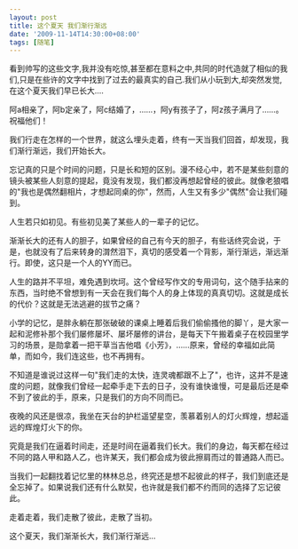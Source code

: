 ```yaml
---
layout: post
title: 这个夏天 我们渐行渐远
date: '2009-11-14T14:30:00+08:00'
tags: [随笔]
---
```


看到帅写的这些文字,我并没有吃惊,甚至都在意料之中,共同的时代造就了相似的我们,只是在些许的文字中找到了过去的最真实的自己.我们从小玩到大,却突然发觉,在这个夏天我们早已长大....

阿a相亲了，阿b定亲了，阿c结婚了，……，阿y有孩子了，阿z孩子满月了……。祝福他们！

我们行走在怎样的一个世界，就这么埋头走着，终有一天当我们回首，却发现，我们渐行渐远，我们开始长大。

忘记真的只是个时间的问题，只是长和短的区别。漫不经心中，若不是某些刻意的镜头被某些人刻意的提起，竟没有发现，我们都没再想起曾经的彼此。就像老狼唱的"我也是偶然翻相片，才想起同桌的你"，然而，人生又有多少"偶然"会让我们碰到。

人生若只如初见。有些初见美了某些人的一辈子的记忆。

渐渐长大的还有人的胆子，如果曾经的自己有今天的胆子，有些话终究会说，于是，也就没有了后来转身的潸然泪下，真切的感受着一个背影，渐行渐远，渐远渐行。即使，这只是一个人的YY而已。

人生的路并不平坦，难免遇到坎坷。这个曾经写作文的专用词句，这个随手拈来的东西，当时绝不曾想到有一天会在我们每个人的身上体现的真真切切。这就是成长的代价？这就是无法逃避的拔节之痛？

小学的记忆，是胖永躺在那张破破的课桌上睡着后我们偷偷搔他的脚丫，是大家一起和泥修补那个我们屡修屡坏、屡坏屡修的讲台，是每天下午搬着桌子在校园里学习的场景，是勋拿着一把干草当吉他唱《小芳》，……原来，曾经的幸福如此简单，而如今，我们连这些，也不再拥有。

不知道是谁说过这样一句"我们走的太快，连灵魂都跟不上了"，也许，这并不是速度的问题，就像我们曾经一起牵手走下去的日子，没有谁快谁慢，可是最后还是牵不到了彼此的手，原来，只是我们的方向不同而已。

夜晚的风还是很凉，我坐在天台的护栏遥望星空，羡慕着别人的灯火辉煌，想起遥远的辉煌灯火下的你。

究竟是我们在逼着时间走，还是时间在逼着我们长大。我们的身边，每天都在经过不同的路人甲和路人乙，也许某天，我们都会成为彼此擦肩而过的普通路人而已。

当我们一起翻找着记忆里的林林总总，终究还是想不起彼此的样子，我们到底还是全忘掉了。如果说我们还有什么默契，也许就是我们都不约而同的选择了忘记彼此。

走着走着，我们走散了彼此，走散了当初。

这个夏天，我们渐渐长大，我们渐行渐远…
